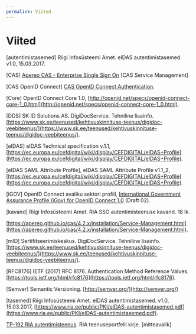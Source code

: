 ```yaml
---
permalink: Viited
---
```


# Viited

[autentimistasemed] Riigi Infosüsteemi Amet. eIDAS autentimistasemed. v1.0, 15.03.2017.

[CAS] [Apereo CAS - Enterprise Single Sign On](https://github.com/apereo/cas)
[CAS Service Management]

[CAS OpenID Connect] [CAS OpenID Connect Authentication](https://apereo.github.io/cas/5.1.x/installation/OIDC-Authentication.html).

[Core] OpenID Connect Core 1.0, 
[http://openid.net/specs/openid-connect-core-1_0.html](http://openid.net/specs/openid-connect-core-1_0.html).

[DDS] SK ID Solutions AS. DigiDocService. Tehniline lisainfo. [https://www.sk.ee/teenused/kehtivuskinnituse-teenus/digidoc-veebiteenus/](https://www.sk.ee/teenused/kehtivuskinnituse-teenus/digidoc-veebiteenus/).

[eIDAS] eIDAS Technical specification v.1.1, [https://ec.europa.eu/cefdigital/wiki/display/CEFDIGITAL/eIDAS+Profile](https://ec.europa.eu/cefdigital/wiki/display/CEFDIGITAL/eIDAS+Profile).

[eIDAS SAML Attribute Profile], eIDAS SAML Attribute Profile v1.1_2, [https://ec.europa.eu/cefdigital/wiki/display/CEFDIGITAL/eIDAS+Profile](https://ec.europa.eu/cefdigital/wiki/display/CEFDIGITAL/eIDAS+Profile).

[iGOV] OpenID Connect avaliku sektori profiil, [International Government Assurance Profile (iGov) for OpenID Connect 1.0](http://openid.net/specs/openid-igov-openid-connect-1_0-02.html) (Draft 02).

[kavand] Riigi Infosüsteemi Amet. RIA SSO autentimisteenuse kavand. 18 lk.

[https://apereo.github.io/cas/4.2.x/installation/Service-Management.html](https://apereo.github.io/cas/4.2.x/installation/Service-Management.html).

[mID] Sertifitseerimiskeskus. DigiDocService. Tehniline lisainfo. [https://www.sk.ee/teenused/kehtivuskinnituse-teenus/digidoc-veebiteenus/](https://www.sk.ee/teenused/kehtivuskinnituse-teenus/digidoc-veebiteenus/).

[RFC8176] IETF (2017) RFC 8176. Authentication Method Reference Values. [https://tools.ietf.org/html/rfc8176](https://tools.ietf.org/html/rfc8176).

[Semver] Semantic Versioning. [http://semver.org/](http://semver.org/)

[tasemed] Riigi Infosüsteemi Amet. eIDAS autentimistasemed. v1.0, 15.03.2017, [https://www.ria.ee/public/PKI/eIDAS-autentimistasemed.pdf](https://www.ria.ee/public/PKI/eIDAS-autentimistasemed.pdf).

[TP-192 RIA autentimisteenus](https://jira.ria.ee/browse/TP-93). RIA teenuseportfelli kirje. [mitteavalik]

